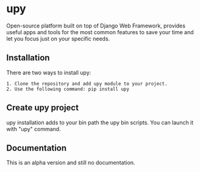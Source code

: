 upy
===

Open-source platform built on top of Django Web Framework, provides useful apps and tools for the most common features to save your time and let you focus just on your specific needs.

## Installation

There are two ways to install upy: <br /> 

	1. Clone the repository and add upy module to your project.
	2. Use the following command: pip install upy

## Create upy project

upy installation adds to your bin path the upy bin scripts. You can launch it with "upy" command.


## Documentation

This is an alpha version and still no documentation.